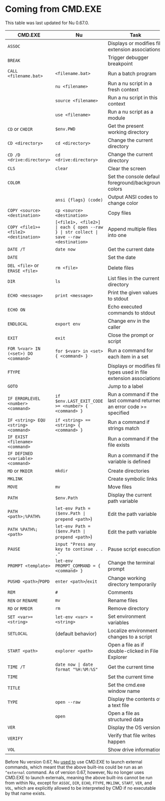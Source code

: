 # Coming from CMD.EXE

This table was last updated for Nu 0.67.0.

| CMD.EXE                              | Nu                                                                                     | Task                                                                  |
| ------------------------------------ | -------------------------------------------------------------------------------------- | --------------------------------------------------------------------- |
| `ASSOC`                              |                                                                                        | Displays or modifies file extension associations                      |
| `BREAK`                              |                                                                                        | Trigger debugger breakpoint                                           |
| `CALL <filename.bat>`                | `<filename.bat>`                                                                       | Run a batch program                                                   |
|                                      | `nu <filename>`                                                                        | Run a nu script in a fresh context                                    |
|                                      | `source <filename>`                                                                    | Run a nu script in this context                                       |
|                                      | `use <filename>`                                                                       | Run a nu script as a module                                           |
| `CD` or `CHDIR`                      | `$env.PWD`                                                                             | Get the present working directory                                     |
| `CD <directory>`                     | `cd <directory>`                                                                       | Change the current directory                                          |
| `CD /D <drive:directory>`            | `cd <drive:directory>`                                                                 | Change the current directory                                          |
| `CLS`                                | `clear`                                                                                | Clear the screen                                                      |
| `COLOR`                              |                                                                                        | Set the console default foreground/background colors                  |
|                                      | `ansi {flags} (code)`                                                                  | Output ANSI codes to change color                                     |
| `COPY <source> <destination>`        | `cp <source> <destination>`                                                            | Copy files                                                            |
| `COPY <file1>+<file2> <destination>` | `[<file1>, <file2>] \| each { open --raw } \| str collect \| save --raw <destination>` | Append multiple files into one                                        |
| `DATE /T`                            | `date now`                                                                             | Get the current date                                                  |
| `DATE`                               |                                                                                        | Set the date                                                          |
| `DEL <file>` or `ERASE <file>`       | `rm <file>`                                                                            | Delete files                                                          |
| `DIR`                                | `ls`                                                                                   | List files in the current directory                                   |
| `ECHO <message>`                     | `print <message>`                                                                      | Print the given values to stdout                                      |
| `ECHO ON`                            |                                                                                        | Echo executed commands to stdout                                      |
| `ENDLOCAL`                           | `export env`                                                                           | Change env in the caller                                              |
| `EXIT`                               | `exit`                                                                                 | Close the prompt or script                                            |
| `FOR %<var> IN (<set>) DO <command>` | `for $<var> in <set> { <command> }`                                                    | Run a command for each item in a set                                  |
| `FTYPE`                              |                                                                                        | Displays or modifies file types used in file extension associations   |
| `GOTO`                               |                                                                                        | Jump to a label                                                       |
| `IF ERRORLEVEL <number> <command>`   | `if $env.LAST_EXIT_CODE >= <number> { <command> }`                                     | Run a command if the last command returned an error code >= specified |
| `IF <string> EQU <string> <command>` | `if <string> == <string> { <command> }`                                                | Run a command if strings match                                        |
| `IF EXIST <filename> <command>`      |                                                                                        | Run a command if the file exists                                      |
| `IF DEFINED <variable> <command>`    |                                                                                        | Run a command if the variable is defined                              |
| `MD` or `MKDIR`                      | `mkdir`                                                                                | Create directories                                                    |
| `MKLINK`                             |                                                                                        | Create symbolic links                                                 |
| `MOVE`                               | `mv`                                                                                   | Move files                                                            |
| `PATH`                               | `$env.Path`                                                                            | Display the current path variable                                     |
| `PATH <path>;%PATH%`                 | `let-env Path = ($env.Path \| prepend <path>`)                                         | Edit the path variable                                                |
| `PATH %PATH%;<path>`                 | `let-env Path = ($env.Path \| prepend <path>`)                                         | Edit the path variable                                                |
| `PAUSE`                              | `input "Press any key to continue . . ."`                                              | Pause script execution                                                |
| `PROMPT <template>`                  | `let-env PROMPT_COMMAND = { <command> }`                                               | Change the terminal prompt                                            |
| `PUSHD <path>`/`POPD`                | `enter <path>`/`exit`                                                                  | Change working directory temporarily                                  |
| `REM`                                | `#`                                                                                    | Comments                                                              |
| `REN` or `RENAME`                    | `mv`                                                                                   | Rename files                                                          |
| `RD` or `RMDIR`                      | `rm`                                                                                   | Remove directory                                                      |
| `SET <var>=<string>`                 | `let-env <var> = <string>`                                                             | Set environment variables                                             |
| `SETLOCAL`                           | (default behavior)                                                                     | Localize environment changes to a script                              |
| `START <path>`                       | `explorer <path>`                                                                      | Open a file as if double-clicked in File Explorer                     |
| `TIME /T`                            | `date now \| date format "%H:%M:%S"`                                                   | Get the current time                                                  |
| `TIME`                               |                                                                                        | Set the current time                                                  |
| `TITLE`                              |                                                                                        | Set the cmd.exe window name                                           |
| `TYPE`                               | `open --raw`                                                                           | Display the contents of a text file                                   |
|                                      | `open`                                                                                 | Open a file as structured data                                        |
| `VER`                                |                                                                                        | Display the OS version                                                |
| `VERIFY`                             |                                                                                        | Verify that file writes happen                                        |
| `VOL`                                |                                                                                        | Show drive information                                                |

Before Nu version 0.67, Nu [used to](https://www.nushell.sh/blog/2022-08-16-nushell-0_67.html#windows-cmd-exe-changes-rgwood) use CMD.EXE to launch external commands, which meant that the above built-ins could be run as an `^external` command. As of version 0.67, however, Nu no longer uses CMD.EXE to launch externals, meaning the above built-ins cannot be run from within Nu, except for `ASSOC`, `DIR`, `ECHO`, `FTYPE`, `MKLINK`, `START`, `VER`, and `VOL`, which are explicitly allowed to be interpreted by CMD if no executable by that name exists.
